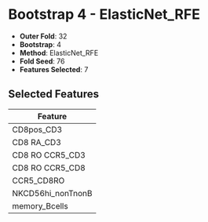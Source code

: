 # Bootstrap 4 - ElasticNet_RFE

- **Outer Fold**: 32
- **Bootstrap**: 4
- **Method**: ElasticNet_RFE
- **Fold Seed**: 76
- **Features Selected**: 7

## Selected Features

| Feature |
|---------|
| CD8pos_CD3 |
| CD8 RA_CD3 |
| CD8 RO CCR5_CD3 |
| CD8 RO CCR5_CD8 |
| CCR5_CD8RO |
| NKCD56hi_nonTnonB |
| memory_Bcells |
